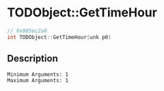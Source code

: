# TODObject::GetTimeHour
```c
// 0x005ec2a0
int TODObject::GetTimeHour(unk p0)
```
## Description
```
Minimum Arguments: 1
Maximum Arguments: 1
```
